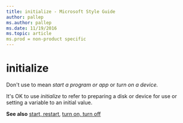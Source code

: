 ```yaml
---
title: initialize - Microsoft Style Guide
author: pallep
ms.author: pallep
ms.date: 11/19/2016
ms.topic: article
ms.prod = non-product specific
---
```


# initialize

Don't use to mean *start a program or app* or *turn on a device.*

It's OK to use *initialize* to refer to preparing a disk or device for use or setting a variable to an initial value. 

**See also** [start, restart](/style-guide/a-z-word-list-term-collections/s/start-restart), [turn on, turn off](/style-guide/a-z-word-list-term-collections/t/turn-on-turn-off)
